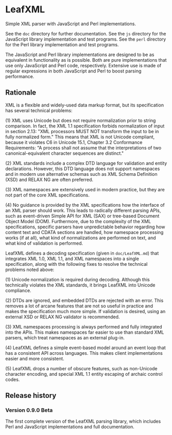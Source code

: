 # LeafXML

Simple XML parser with JavaScript and Perl implementations.

See the `doc` directory for further documentation.  See the `js` directory for the JavaScript library implementation and test programs.  See the `perl` directory for the Perl library implementation and test programs.

The JavaScript and Perl library implementations are designed to be as equivalent in functionality as is possible.  Both are pure implementations that use only JavaScript and Perl code, respectively.  Extensive use is made of regular expressions in both JavaScript and Perl to boost parsing performance.

## Rationale

XML is a flexible and widely-used data markup format, but its specification has several technical problems:

(1) XML uses Unicode but does not require normalization prior to string comparison.  In fact, the XML 1.1 specification forbids normalization of input in section 2.13:  "XML processors MUST NOT transform the input to be in fully normalized form."  This means that XML is not Unicode compliant, because it violates C6 in Unicode 15.1, Chapter 3.2 Conformance Requirements:  "A process shall not assume that the interpretations of two canonical-equivalent character sequences are distinct."

(2) XML standards include a complex DTD language for validation and entity declarations.  However, this DTD language does not support namespaces and in modern use alternative schemas such as XML Schema Definition (XSD) and RELAX NG are often preferred.

(3) XML namespaces are extensively used in modern practice, but they are not part of the core XML specifications.

(4) No guidance is provided by the XML specifications how the interface of an XML parser should work.  This leads to radically different parsing APIs, such as event-driven Simple API for XML (SAX) or tree-based Document Object Model (DOM).  Furthermore, due to the complexity of the XML specifications, specific parsers have unpredictable behavior regarding how content text and CDATA sections are handled, how namespace processing works (if at all), what kind of normalizations are performed on text, and what kind of validation is performed.

LeafXML defines a decoding specification (given in `doc/LeafXML.md`) that integrates XML 1.0, XML 1.1, and XML namespaces into a single specification, along with the following fixes to resolve the technical problems noted above:

(1) Unicode normalization is required during decoding.  Although this technically violates the XML standards, it brings LeafXML into Unicode compliance.

(2) DTDs are ignored, and embedded DTDs are rejected with an error.  This removes a lot of arcane features that are not so useful in practice and makes the specification much more simple.  If validation is desired, using an external XSD or RELAX NG validator is recommended.

(3) XML namespaces processing is always performed and fully integrated into the APIs.  This makes namespaces far easier to use than standard XML parsers, which treat namespaces as an external plug-in.

(4) LeafXML defines a simple event-based model around an event loop that has a consistent API across languages.  This makes client implementations easier and more consistent.

(5) LeafXML drops a number of obscure features, such as non-Unicode character encoding, and special XML 1.1 entity escaping of archaic control codes.

## Release history

### Version 0.9.0 Beta

The first complete version of the LeafXML parsing library, which includes Perl and JavaScript implementations and full documentation.
